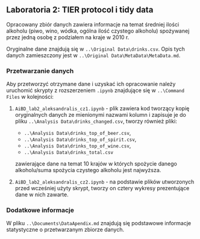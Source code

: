 ## Laboratoria 2: TIER protocol i tidy data
Opracowany zbiór danych zawiera informacje na temat średniej ilości alkoholu (piwo, wino, wódka, ogólna ilość czystego alkoholu) spożywanej przez jedną osobę z podziałem na kraje w 2010 r.

Oryginalne dane znajdują się w `..\Original Data\drinks.csv`. Opis tych danych zamieszczony jest w  `..\Original Data\MetaData\MetaData.md`.

### Przetwarzanie danych
Aby przetworzyć otrzymane dane i uzyskać ich opracowanie należy uruchomić skrypty z rozszerzeniem  `.ipynb` znajdujące się w `..\Command Files` w kolejności:

1. `AiBD_lab2_aleksandralis_cz1.ipynb` - plik zawiera kod tworzący kopię oryginalnych danych ze mienionymi nazwami kolumn i zapisuje je do pliku `..\Analysis Data\drinks_changed.csv`, tworzy również pliki:
   - `..\Analysis Data\drinks_top_of_beer.csv`,
   - `..\Analysis Data\drinks_top_of_spirit.csv`,
   - `..\Analysis Data\drinks_top_of_wine.csv`,
   - `..\Analysis Data\drinks_total.csv`  

   zawierające dane na temat 10 krajów w których spożycie danego alkoholu/suma spożycia czystego alkoholu jest najwyższa.
2. `AiBD_lab2_aleksandralis_cz2.ipynb` - na podstawie plików utworzonych przed wcześniej użyty skrypt, tworzy on cztery wykresy prezentujące dane w nich zawarte.

### Dodatkowe informacje
W pliku `..\Documents\DataApendix.md` znajdują się podstawowe informacje statystyczne o przetwarzanym zbiorze danych.
